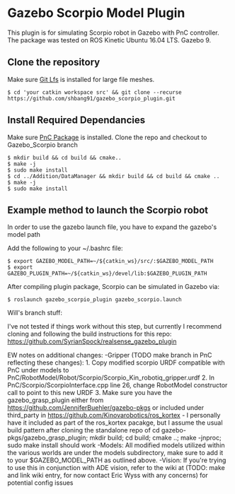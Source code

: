 # Gazebo Scorpio Model Plugin
This plugin is for simulating Scorpio robot in Gazebo with PnC controller.
The package was tested on ROS Kinetic Ubuntu 16.04 LTS. Gazebo 9.

## Clone the repository
Make sure [Git Lfs](https://git-lfs.github.com/) is installed for large file meshes.
```
$ cd 'your catkin workspace src' && git clone --recurse https://github.com/shbang91/gazebo_scorpio_plugin.git
```

## Install Required Dependancies
Make sure [PnC Package](http://github.com/shbang91/PnC.git) is installed.
Clone the repo and checkout to Gazebo_Scorpio branch
```
$ mkdir build && cd build && cmake..
$ make -j
$ sudo make install
$ cd ../Addition/DataManager && mkdir build && cd build && cmake ..
$ make -j
$ sudo make install
```
## Example method to launch the Scorpio robot
In order to use the gazebo launch file, you have to expand the gazebo's model path

Add the following to your ~/.bashrc file:
```
$ export GAZEBO_MODEL_PATH=~/${catkin_ws}/src/:$GAZEBO_MODEL_PATH
$ export GAZEBO_PLUGIN_PATH=~/${catkin_ws}/devel/lib:$GAZEBO_PLUGIN_PATH
```
After compiling plugin package, Scorpio can be simulated in Gazebo via:
```
$ roslaunch gazebo_scorpio_plugin gazebo_scorpio.launch
```

Will's branch stuff:

I've not tested if things work without this step, but currently I recommend cloning and following the build instructions
for this repo: https://github.com/SyrianSpock/realsense_gazebo_plugin

EW notes on additional changes:
	-Gripper (TODO make branch in PnC reflecting these changes):
		1. Copy modified scorpio URDF compatible with PnC under models to 
		    PnC/RobotModel/Robot/Scorpio/Scorpio_Kin_robotiq_gripper.urdf
		2. In PnC/Scorpio/ScorpioInterface.cpp line 26, change RobotModel constructor
		    call to point to this new URDF
		3. Make sure you have the gazebo_grasp_plugin either from https://github.com/JenniferBuehler/gazebo-pkgs or included under third_party in https://github.com/Kinovarobotics/ros_kortex
			- I personally have it included as part of the ros_kortex pacakge, but I assume the usual build pattern after cloning the standalone repo of cd gazebo-pkgs/gazebo_grasp_plugin; mkdir build; cd build; cmake ..; make -jnproc; sudo make install should work
	-Models: All modified models utilized within the various worlds are under the models
	           subdirectory, make sure to add it to your $GAZEBO_MODEL_PATH as outlined
	           above.
	-Vision: If you're trying to use this in conjunction with ADE vision, refer to the
		wiki at (TODO: make and link wiki entry, for now contact Eric Wyss with any concerns) for potential config issues